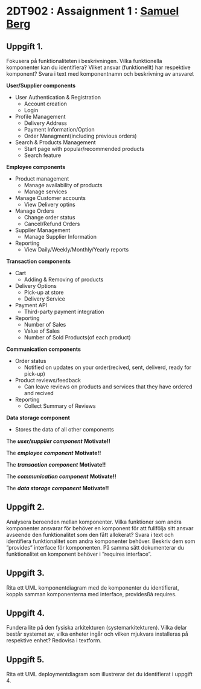 # 2DT902 : Assaignment 1 : [Samuel Berg](mailto:sb224sc@student.lnu.se)

## Uppgift 1.
Fokusera på funktionaliteten i beskrivningen. Vilka funktionella
komponenter kan du identifiera? Vilket ansvar (funktionellt) har respektive
komponent? Svara i text med komponentnamn och beskrivning av ansvaret

**User/Supplier components**
- User Authentication & Registration
    * Account creation
    * Login
- Profile Management
    * Delivery Address
    * Payment Information/Option
    * Order Managment(including previous orders)
- Search & Products Management
    * Start page with popular/recommended products
    * Search feature

**Employee components**
- Product management
    * Manage availability of products
    * Manage services
- Manage Customer accounts
    * View Delivery optins
- Manage Orders
    * Change order status
    * Cancel/Refund Orders
- Supplier Management
    * Manage Supplier Information
- Reporting
    * View Daily/Weekly/Monthly/Yearly reports

**Transaction components**
- Cart
    * Adding & Removing of products
- Delivery Options
    * Pick-up at store
    * Delivery Service
- Payment API
    * Third-party payment integration
- Reporting
    * Number of Sales
    * Value of Sales
    * Number of Sold Products(of each product)

**Communication components**
- Order status
    * Notified on updates on your order(recived, sent, deliverd, ready for pick-up)
- Product reviews/feedback
    * Can leave reviews on products and services that they have ordered and recived
- Reporting
    * Collect Summary of Reviews

**Data storage component**
- Stores the data of all other components

The ***user/supplier component*** **Motivate!!**

The ***employee component*** **Motivate!!**

The ***transaction component*** **Motivate!!**

The ***communication component*** **Motivate!!**

The ***data storage component*** **Motivate!!**


## Uppgift 2. 
Analysera beroenden mellan komponenter. Vilka funktioner som andra
komponenter ansvarar för behöver en komponent för att fullfölja sitt ansvar avseende
den funktionalitet som den fått allokerat?
Svara i text och identifiera funktionalitet som andra komponenter behöver. Beskriv
dem som ”provides” interface för komponenten. På samma sätt dokumenterar du
funktionalitet en komponent behöver i ”requires interface”.

## Uppgift 3.
Rita ett UML komponentdiagram med de komponenter du identifierat, koppla
samman komponenterna med interface, providesßà requires.

## Uppgift 4.
Fundera lite på den fysiska arkitekturen (systemarkitekturen). Vilka delar består
systemet av, vilka enheter ingår och vilken mjukvara installeras på respektive enhet?
Redovisa i textform.

## Uppgift 5.
Rita ett UML deploymentdiagram som illustrerar det du identifierat i uppgift 4.
